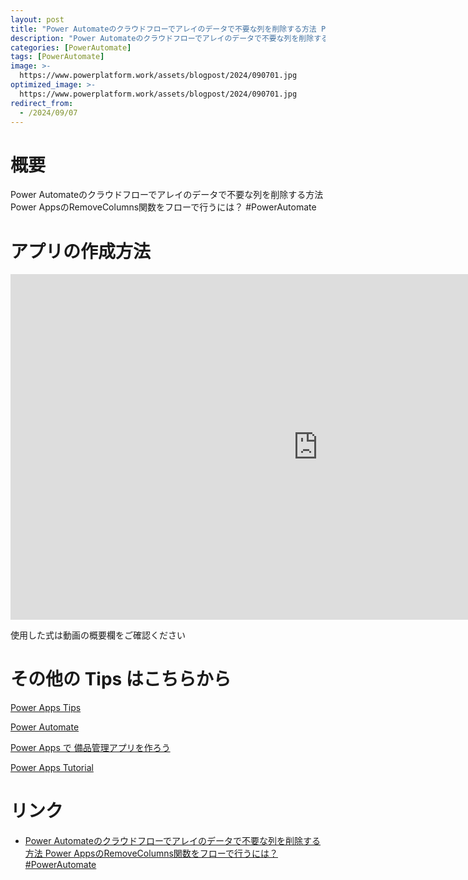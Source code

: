 ```yaml
---
layout: post
title: "Power Automateのクラウドフローでアレイのデータで不要な列を削除する方法 Power AppsのRemoveColumns関数をフローで行うには？ #PowerAutomate"
description: "Power Automateのクラウドフローでアレイのデータで不要な列を削除する方法 Power AppsのRemoveColumns関数をフローで行うには？ #PowerAutomateを動画で分かりやすく解説"
categories: [PowerAutomate]
tags: [PowerAutomate]
image: >-
  https://www.powerplatform.work/assets/blogpost/2024/090701.jpg
optimized_image: >-
  https://www.powerplatform.work/assets/blogpost/2024/090701.jpg
redirect_from:
  - /2024/09/07
---
```



#  概要

Power Automateのクラウドフローでアレイのデータで不要な列を削除する方法 Power AppsのRemoveColumns関数をフローで行うには？ #PowerAutomate


# アプリの作成方法

<iframe width="983" height="553" src="https://www.youtube.com/embed/Otul2s0FYHU" title="YouTube video player" frameborder="0" allow="accelerometer; autoplay; clipboard-write; encrypted-media; gyroscope; picture-in-picture" allowfullscreen></iframe>


使用した式は動画の概要欄をご確認ください


# その他の Tips はこちらから

[Power Apps Tips](https://www.youtube.com/watch?v=VrAQf3JQ7yM&list=PLVhFi1fb3DqakSLVMn22DDcySXh9jtzi- )


[Power Automate](https://www.youtube.com/watch?v=-YnJYT0ASEM&list=PLVhFi1fb3Dqbzic6GieqnLFgD3aTj-eHA)


[Power Apps で 備品管理アプリを作ろう](https://www.youtube.com/playlist?list=PLVhFi1fb3DqZM3HKb8Hea6XEL96990Fyn)


[Power Apps Tutorial](https://www.youtube.com/playlist?list=PLVhFi1fb3DqalxpL974VvAJvV4iWoSbe_)


# リンク


- [Power Automateのクラウドフローでアレイのデータで不要な列を削除する方法 Power AppsのRemoveColumns関数をフローで行うには？ #PowerAutomate](https://www.youtube.com/watch?v=Otul2s0FYHU)

